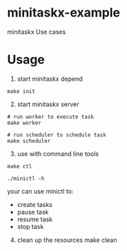 # minitaskx-example
minitaskx Use cases

# Usage
1. start minitaskx depend
```
make init
```

2. start minitaskx server
```
# run worker to execute task
make worker

# run scheduler to schedule task
make scheduler
```

3. use with command line tools
```
make ctl

./minictl -h
```
your can use minictl to:
   - create tasks
   - pause task
   - resume task
   - stop task

4. clean up the resources
make clean

